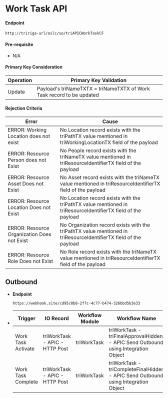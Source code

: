 # Work Task API


#### Endpoint
  ```
  http://tririga-url/oslc/so/triAPICWorkTaskCF
  ```

#### Pre-requisite
  
  - N/A

#### Primary Key Consideration

  Operation | Primary Key Validation
  ---|---
  Update | Payload's triNameTXTX = triNameTXTX of Work Task record to be updated
  
#### Rejection Criteria

  Error | Cause
  ---|---
  ERROR: Working Location does not exist | No Location record exists with the triPathTX value mentioned in triWorkingLocationTX field of the payload
  ERROR: Resource Person does not Exist | No People record exists with the triNameTX value mentioned in triResourceIdentifierTX field of the payload
  ERROR: Resource Asset Does not Exist | No Asset record exists with the triNameTX value mentioned in triResourceIdentifierTX field of the payload
  ERROR: Resource Location Does not Exist | No Location record exists with the triPathTX value mentioned in triResourceIdentifierTX field of the payload
  ERROR: Resource Organization Does not Exist | No Organization record exists with the triPathTX value mentioned in triResourceIdentifierTX field of the payload
  ERROR: Resource Role Does not Exist | No Role record exists with the triNameTX value mentioned in triResourceIdentifierTX field of the payload

## Outbound

- **Endpoint**
  ```
  https://webhook.site/cd95c8b8-2f7c-4c77-b474-326bbd5b3e33
  ```
  
- Trigger | IO Record | Workflow Module | Workflow Name 
  ---|---|---|---
  Work Task Activate | triWorkTask - APIC - HTTP Post | triWorkTask | triWorkTask - triFinalApprovalHidden - APIC Send Outbound using Integration Object 
  Work Task Complete | triWorkTask - APIC - HTTP Post | triWorkTask | triWorkTask - triCompleteFinalHidden - APIC Send Outbound using Integration Object
